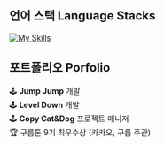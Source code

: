 ## 언어 스택 Language Stacks
[![My Skills](https://skillicons.dev/icons?i=swift,flutter,nodejs,unity,python&theme=light)](#)

## 포트폴리오 Porfolio
🕹️ **Jump Jump** 개발  
🕹️ **Level Down** 개발  
🕹️ **Copy Cat&Dog** 프로젝트 매니저  
🏆 구름톤 9기 최우수상 (카카오, 구름 주관)
